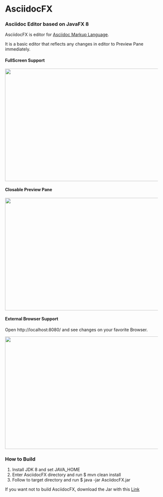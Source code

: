 AsciidocFX
==========

### Asciidoc Editor based on JavaFX 8

AsciidocFX is editor for [Asciidoc Markup Language](http://www.methods.co.nz/asciidoc/).

It is a basic editor that reflects any changes in editor to Preview Pane immediately.

#### FullScreen Support

<img src="http://kodcu.com/ascii-full-screen.png" width="700" height="371"/>

#### Closable Preview Pane

<img src="http://kodcu.com/ascii-toggle-preview.png" width="700" height="371"/>

#### External Browser Support

Open http://localhost:8080/ and see changes on your favorite Browser.

<img src="http://kodcu.com/ascii-external.png" width="700" height="371"/>

### How to Build

1. Install JDK 8 and set JAVA_HOME
2. Enter AsciidocFX directory and run $ mvn clean install
3. Follow to target directory and run $ java -jar AsciidocFX.jar

If you want not to build AsciidocFX, download the Jar with this [Link](http://kodcu.com/AsciidocFX.jar)


